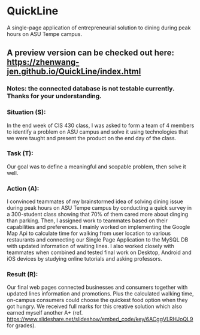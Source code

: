 # QuickLine
A single-page application of entrepreneurial solution to dining during peak hours on ASU Tempe campus.  
## A preview version can be checked out here: https://zhenwang-jen.github.io/QuickLine/index.html
### Notes: the connected database is not testable currently. Thanks for your understanding.

### Situation (S): 
In the end week of CIS 430 class, I was asked to form a team of 4 members to identify a problem on ASU campus and solve it using technologies that we were taught and present the product on the end day of the class.
### Task (T): 
Our goal was to define a meaningful and scopable problem, then solve it well.  
### Action (A): 
I convinced teammates of my brainstormed idea of solving dining issue during peak hours on ASU Tempe campus by conducting a quick survey in a 300-student class showing that 70% of them cared more about dinging than parking. Then, I assigned work to teammates based on their capabilities and preferences. I mainly worked on implementing the Google Map Api to calculate time for walking from user location to various restaurants and connecting our Single Page Application to the MySQL DB with updated information of waiting lines. I also worked closely with teammates when combined and tested final work on Desktop, Android and iOS devices by studying online tutorials and asking professors.
### Result (R):
Our final web pages connected businesses and consumers together with updated lines information and promotions. Plus the calculated walking time, on-campus consumers could choose the quickest food option when they got hungry. We received full marks for this creative solution which also earned myself another A+ (ref. https://www.slideshare.net/slideshow/embed_code/key/6ACggVLRHJoQL9 for grades). 
